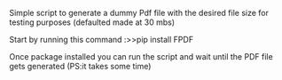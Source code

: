 Simple script to generate a dummy Pdf file with the desired file size for testing purposes (defaulted made at 30 mbs)



Start by running this command :>>pip install FPDF

Once package installed you can run the script and wait until the PDF file gets generated (PS:it takes some time)
